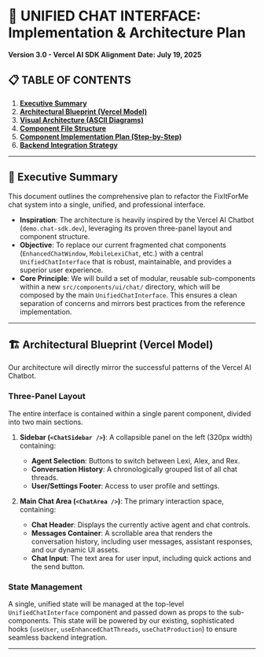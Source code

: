 # 🎯 **UNIFIED CHAT INTERFACE: Implementation & Architecture Plan**
**Version 3.0 - Vercel AI SDK Alignment**
**Date: July 19, 2025**

## 📋 **TABLE OF CONTENTS**
1.  [**Executive Summary**](#-executive-summary)
2.  [**Architectural Blueprint (Vercel Model)**](#-architectural-blueprint-vercel-model)
3.  [**Visual Architecture (ASCII Diagrams)**](#-visual-architecture-ascii-diagrams)
4.  [**Component File Structure**](#-component-file-structure)
5.  [**Component Implementation Plan (Step-by-Step)**](#-component-implementation-plan-step-by-step)
6.  [**Backend Integration Strategy**](#-backend-integration-strategy)

---

## 🎯 **Executive Summary**

This document outlines the comprehensive plan to refactor the FixItForMe chat system into a single, unified, and professional interface.

*   **Inspiration**: The architecture is heavily inspired by the Vercel AI Chatbot (`demo.chat-sdk.dev`), leveraging its proven three-panel layout and component structure.
*   **Objective**: To replace our current fragmented chat components (`EnhancedChatWindow`, `MobileLexiChat`, etc.) with a central `UnifiedChatInterface` that is robust, maintainable, and provides a superior user experience.
*   **Core Principle**: We will build a set of modular, reusable sub-components within a new `src/components/ui/chat/` directory, which will be composed by the main `UnifiedChatInterface`. This ensures a clean separation of concerns and mirrors best practices from the reference implementation.

---

## 🏗️ **Architectural Blueprint (Vercel Model)**

Our architecture will directly mirror the successful patterns of the Vercel AI Chatbot.

### **Three-Panel Layout**

The entire interface is contained within a single parent component, divided into two main sections.

1.  **Sidebar (`<ChatSidebar />`)**: A collapsible panel on the left (320px width) containing:
    *   **Agent Selection**: Buttons to switch between Lexi, Alex, and Rex.
    *   **Conversation History**: A chronologically grouped list of all chat threads.
    *   **User/Settings Footer**: Access to user profile and settings.

2.  **Main Chat Area (`<ChatArea />`)**: The primary interaction space, containing:
    *   **Chat Header**: Displays the currently active agent and chat controls.
    *   **Messages Container**: A scrollable area that renders the conversation history, including user messages, assistant responses, and our dynamic UI assets.
    *   **Chat Input**: The text area for user input, including quick actions and the send button.

### **State Management**

A single, unified state will be managed at the top-level `UnifiedChatInterface` component and passed down as props to the sub-components. This state will be powered by our existing, sophisticated hooks (`useUser`, `useEnhancedChatThreads`, `useChatProduction`) to ensure seamless backend integration.

---

